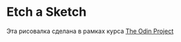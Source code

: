 <h1>Etch a Sketch</h1>
<p>Эта рисовалка сделана в рамках курса <a href="https://www.theodinproject.com/lessons/foundations-etch-a-sketch" target="_blanck">The Odin Project</a></p>
